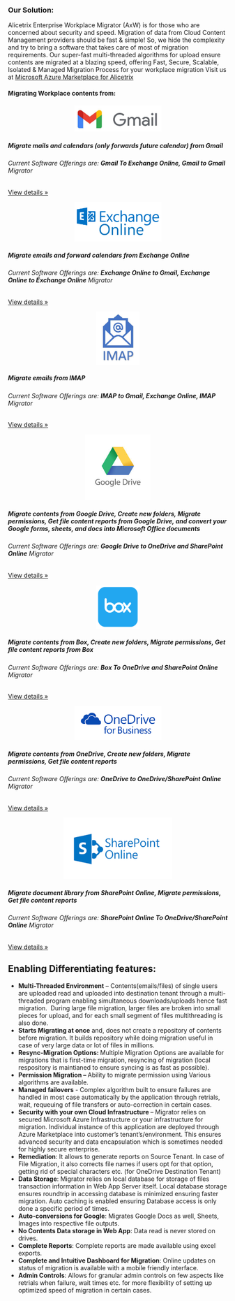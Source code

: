 <div class="container">
<p>
      &nbsp;

</p>
</div>
<div class="row">
        <div class="col-md-12">
         <h3 class="featurette-heading"><strong>Our Solution: </strong></h3>
            <p class="lead"> 
                Alicetrix Enterprise Workplace Migrator (AxW) is for those who are concerned about security and speed. Migration of data from Cloud Content Management providers should be fast &amp; simple! So, we hide the complexity and try to bring a software that takes care of most of migration requirements. Our super-fast multi-threaded algorithms for upload ensure contents are migrated at a blazing speed, offering Fast, Secure, Scalable, Isolated &amp; Managed Migration Process for your workplace migration
                Visit us at <a href="https://azuremarketplace.microsoft.com/en-us/marketplace/apps/alicetrix.o365filemigrator">Microsoft Azure Marketplace for Alicetrix</a>     
            </p>   
        </div>
        
</div>
      

<div class="row bg-dark">
        <div class="col-lg-12">
            <h4 class="featurette-heading">Migrating Workplace contents from: </h4>
        </div>
</div>
<div class="row">
        <div class="col-lg-4" style="text-align:center">
            <img class="img-fluid " src="/localhost_files/newgmaillogo.0.jpg" alt="" width="200">
        </div>
        <div class="col-lg-8">
            <h5>Migrate mails and calendars (only forwards future calendar) from Gmail</h5>
            <h6> Current Software Offerings are: <b>Gmail To Exchange Online, Gmail to Gmail</b> Migrator </h6>
            <p><a class="btn btn-secondary" href="/home/about" role="button">View details &raquo;</a></p>
        </div>
</div>
<div class="row">
        <div class="col-lg-4"  style="text-align:center">
            <img class="img-fluid" src="/localhost_files/exchange-online-logo.png" alt="" width="200">
        </div><!-- /.col-lg-4 -->
        <div class="col-lg-8">
            <h5>Migrate emails and forward calendars from Exchange Online</h5>
            <h6> Current Software Offerings are: <b>Exchange Online to Gmail, Exchange Online to Exchange Online</b> Migrator </h6>
            <p><a class="btn btn-secondary" href="/about" role="button">View details &raquo;</a></p>
        </div>
</div>    
<div class="row">
    <div class="col-lg-4" style="text-align:center">        
        <img class="img-fluid" src="/localhost_files/IMAP.jpg" alt="" width="100">
    </div><!-- /.col-lg-4 -->
    <div class="col-lg-8">
        <h5>Migrate emails from IMAP </h5>
        <h6> Current Software Offerings are: <b>IMAP to Gmail, Exchange Online, IMAP</b> Migrator </h6>
        <p><a class="btn btn-secondary" href="/about" role="button">View details &raquo;</a></p>
    </div><!-- /.col-lg-4 -->
</div>
<div class="row ">
    <div class="col-lg-4" style="text-align:center">
        <img class="img-fluid" src="/localhost_files/google.jpg" alt="" width="150">
    </div><!-- /.col-lg-4 -->
    <div class="col-lg-8">
        <h5>Migrate contents from Google Drive, Create new folders, Migrate permissions, Get file content reports from Google Drive, and convert your Google forms, sheets, and docs into Microsoft Office documents</h5>
        <h6> Current Software Offerings are: <b>Google Drive to OneDrive and SharePoint Online</b> Migrator </h6>
        <p><a class="btn btn-secondary" href="/about" role="button">View details &raquo;</a></p>
    </div><!-- /.col-lg-4 -->
</div><!-- /.row -->
<div class="row ">
    <div class="col-lg-4" style="text-align:center">
        <img class="img-fluid " src="/localhost_files/box_logo.png" alt="" width="100">
    </div><!-- /.col-lg-4 -->
    <div class="col-lg-8">
        <h5>Migrate contents from Box, Create new folders, Migrate permissions, Get file content reports from Box</h5>
        <h6> Current Software Offerings are: <b>Box To OneDrive and SharePoint Online</b> Migrator </h6>
        <p><a class="btn btn-secondary" href="/about" role="button">View details &raquo;</a></p>
    </div><!-- /.col-lg-4 -->
</div><!-- /.row -->
<div class="row ">
    <div class="col-lg-4" style="text-align:center">
        <img class="img-fluid" src="/localhost_files/onedriveforbusiness.png" alt="" width="200">
    </div><!-- /.col-lg-4 -->
    <div class="col-lg-8">
        <h5>Migrate contents from OneDrive, Create new folders, Migrate permissions, Get file content reports</h5>
        <h6> Current Software Offerings are: <b>OneDrive to OneDrive/SharePoint Online</b> Migrator </h6>
        <p><a class="btn btn-secondary" href="/about" role="button">View details &raquo;</a></p>
    </div><!-- /.col-lg-4 -->
</div>
<div class="row ">
    <div class="col-lg-4" style="text-align:center">
        <img class="img-fluid " src="/localhost_files/sharepoint.png" alt="" width="250">
    </div><!-- /.col-lg-4 -->
    <div class="col-lg-8">
        <h5>Migrate document library from SharePoint Online, Migrate permissions, Get file content reports</h5>
        <h6> Current Software Offerings are: <b>SharePoint Online To OneDrive/SharePoint Online</b> Migrator </h6>
        <p><a class="btn btn-secondary" href="/about" role="button">View details &raquo;</a></p>
    </div><!-- /.col-lg-4 -->
</div>



<div class="row">
        <div class="col-lg-12">
            <h2>Enabling Differentiating features:</h2>        
            <div class="lead">   
                <ul>
                    <li><strong>Multi-Threaded Environment</strong> &ndash; Contents(emails/files) of single users are uploaded read and uploaded into destination tenant through a multi-threaded program enabling simultaneous downloads/uploads hence fast migration.&nbsp; During large file migration, larger files are broken into small pieces for upload, and for each small segment of files multithreading is also done.&nbsp;</li>
                    <li><strong>Starts Migrating at once</strong> and, does not create a repository of contents before migration. It builds repository while doing migration useful in case of very large data or lot of files in millions.</li>
                    <li><strong>Resync-Migration Options: </strong>Multiple Migration Options are available for migrations that is first-time migration, resyncing of migration (local respository is maintianed to ensure syncing is as fast as possible).</li>
                    <li><strong>Permission Migration &ndash; </strong>Ability to migrate permission using Various algorithms are available.</li>
                    <li><strong>Managed failovers</strong> - Complex algorithm built to ensure failures are handled in most case automatically by the application through retrials, wait, requeuing of file transfers or auto-correction in certain cases.</li>
                    <li><strong>Security with your own Cloud Infrastructure </strong>&ndash; Migrator relies on secured Microsoft Azure Infrastructure or your infrastructure for migration. Individual instance of this application are deployed through Azure Marketplace into customer&rsquo;s tenant&rsquo;s/environment. This ensures advanced security and data encapsulation which is sometimes needed for highly secure enterprise.</li>
                    <li><strong>Remediation</strong>: It allows to generate reports on Source Tenant. In case of File Migration, it also corrects file names if users opt for that option, getting rid of special characters etc. (for OneDrive Destination Tenant)</li>
                    <li><strong>Data Storage</strong>: Migrator relies on local database for storage of files transaction information in Web App Server itself. Local database storage ensures roundtrip in accessing database is minimized ensuring faster migration. Auto caching is enabled ensuring Database access is only done a specific period of times.</li>
                    <li><strong>Auto-conversions for Google</strong>: Migrates Google Docs as well, Sheets, Images into respective file outputs.</li>
                    <li><strong>No Contents Data storage in Web App</strong>: Data read is never stored on drives.</li>
                    <li><strong>Complete Reports</strong>: Complete reports are made available using excel exports.</li>
                    <li><strong>Complete and Intuitive Dashboard for Migration</strong>: Online updates on status of migration is available with a mobile friendly interface. </li>
                    <li><strong>Admin Controls</strong>: Allows for granular admin controls on few aspects like retrials when failure, wait times etc. for more flexibility of setting up optimized speed of migration in certain cases.</li>
                </ul>
            </div>
        </div><!-- /.col-lg-4 -->       
    </div><!-- /.row -->

